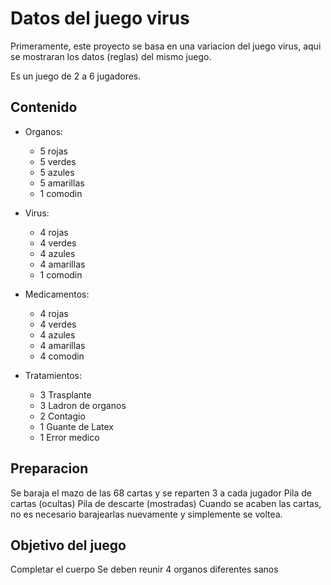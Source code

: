# Datos del juego virus

Primeramente, este proyecto se basa en una variacion del juego virus, aqui se mostraran los datos (reglas) del mismo juego.

Es un juego de 2 a 6 jugadores.

## Contenido

+ Organos:
  + 5 rojas
  + 5 verdes
  + 5 azules
  + 5 amarillas
  + 1 comodin

+ Virus:
  + 4 rojas
  + 4 verdes
  + 4 azules
  + 4 amarillas
  + 1 comodin

+ Medicamentos:
  + 4 rojas
  + 4 verdes
  + 4 azules
  + 4 amarillas
  + 4 comodin

+ Tratamientos:
  + 3 Trasplante
  + 3 Ladron de organos
  + 2 Contagio
  + 1 Guante de Latex
  + 1 Error medico

## Preparacion

Se baraja el mazo de las 68 cartas y se reparten 3 a cada jugador
Pila de cartas (ocultas)
Pila de descarte (mostradas)
Cuando se acaben las cartas, no es necesario barajearlas nuevamente y simplemente se voltea.

## Objetivo del juego

Completar el cuerpo
Se deben reunir 4 organos diferentes sanos